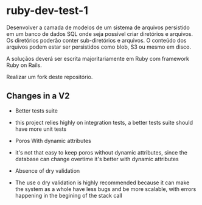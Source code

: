 # ruby-dev-test-1

Desenvolver a camada de modelos de um sistema de arquivos persistido em um banco de dados SQL onde seja possível criar diretórios e arquivos. Os diretórios poderão conter sub-diretórios e arquivos. O conteúdo dos arquivos podem estar ser persistidos como blob, S3 ou mesmo em disco.

A soluçãos deverá ser escrita majoritariamente em Ruby com framework Ruby on Rails.

Realizar um fork deste repositório.

## Changes in a V2
* Better tests suite
- this project relies highly on integration tests, a better tests suite should have more
unit tests

* Poros With dynamic attributes
- it's not that easy to keep poros without dynamic attributes, since the database can change overtime it's better with dynamic attributes

* Absence of dry validation
- The use o dry validation is highly recommended because it can make the system as a whole have less bugs and be more scalable, with errors happening in the begining of the stack call
